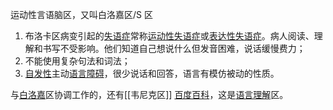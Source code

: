 运动性言语脑区，又叫白洛嘉区/S 区

1. 布洛卡区病变引起的[失语症](https://baike.baidu.com/item/%E5%A4%B1%E8%AF%AD%E7%97%87/2603042?fromModule=lemma_inlink)常称[运动性失语症](https://baike.baidu.com/item/%E8%BF%90%E5%8A%A8%E6%80%A7%E5%A4%B1%E8%AF%AD%E7%97%87/2787135?fromModule=lemma_inlink)或[表达性失语症](https://baike.baidu.com/item/%E8%A1%A8%E8%BE%BE%E6%80%A7%E5%A4%B1%E8%AF%AD%E7%97%87/6600565?fromModule=lemma_inlink)。病人阅读、理解和书写不受影响。他们知道自己想说什么但发音困难，说话缓慢费力；
2. 不能使用复杂句法和词法；
3. [自发性](https://baike.baidu.com/item/%E8%87%AA%E5%8F%91%E6%80%A7/56622817?fromModule=lemma_inlink)主动[语言障碍](https://baike.baidu.com/item/%E8%AF%AD%E8%A8%80%E9%9A%9C%E7%A2%8D/9719449?fromModule=lemma_inlink)，很少说话和回答，语言有模仿被动的性质。

与[白洛嘉](https://baike.baidu.com/item/%E7%99%BD%E6%B4%9B%E5%98%89/54624288?fromModule=lemma_inlink)区协调工作的，还有[[韦尼克区]] [百度百科](https://baike.baidu.com/item/%E9%9F%A6%E5%B0%BC%E5%85%8B%E5%8C%BA/10895484?fromModule=lemma_inlink)，这是[语言理解](https://baike.baidu.com/item/%E8%AF%AD%E8%A8%80%E7%90%86%E8%A7%A3/20798011?fromModule=lemma_inlink)区。